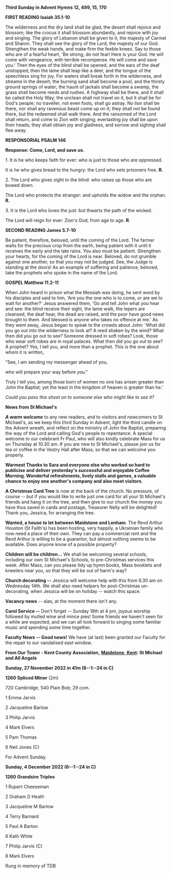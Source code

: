 **Third Sunday in Advent Hymns 12, 499, 15, 170**

**FIRST READING Isaiah 35.1-10**

The wilderness and the dry land shall be glad, the desert shall rejoice
and blossom; like the crocus it shall blossom abundantly, and rejoice
with joy and singing. The glory of Lebanon shall be given to it, the
majesty of Carmel and Sharon. They shall see the glory of the Lord, the
majesty of our God. Strengthen the weak hands, and make firm the feeble
knees. Say to those who are of a fearful heart, 'Be strong, do not fear!
Here is your God. He will come with vengeance, with terrible recompense.
He will come and save you.' Then the eyes of the blind shall be opened,
and the ears of the deaf unstopped; then the lame shall leap like a
deer, and the tongue of the speechless sing for joy. For waters shall
break forth in the wilderness, and streams in the desert; the burning
sand shall become a pool, and the thirsty ground springs of water; the
haunt of jackals shall become a swamp, the grass shall become reeds and
rushes. A highway shall be there, and it shall be called the Holy Way;
the unclean shall not travel on it, but it shall be for God's people; no
traveller, not even fools, shall go astray. No lion shall be there, nor
shall any ravenous beast come up on it; they shall not be found there,
but the redeemed shall walk there. And the ransomed of the Lord shall
return, and come to Zion with singing; everlasting joy shall be upon
their heads; they shall obtain joy and gladness, and sorrow and sighing
shall flee away.

**RESPONSORIAL PSALM 146**

**Response:** **Come, Lord, and save us.**

1\. It is he who keeps faith for ever: who is just to those who are
oppressed.

It is he who gives bread to the hungry: the Lord who sets prisoners
free. **R.**

2\. The Lord who gives sight to the blind: who raises up those who are
bowed down.

The Lord who protects the stranger: and upholds the widow and the
orphan. **R.**

3\. It is the Lord who loves the just: but thwarts the path of the
wicked.

The Lord will reign for ever: Zion's God, from age to age. **R**.

**SECOND READING James 5.7-10**

Be patient, therefore, beloved, until the coming of the Lord. The farmer
waits for the precious crop from the earth, being patient with it until
it receives the early and the late rains. You also must be patient.
Strengthen your hearts, for the coming of the Lord is near. Beloved, do
not grumble against one another, so that you may not be judged. See, the
Judge is standing at the doors! As an example of suffering and patience,
beloved, take the prophets who spoke in the name of the Lord.

**GOSPEL Matthew 11.2-11**

When John heard in prison what the Messiah was doing, he sent word by
his disciples and said to him, 'Are you the one who is to come, or are
we to wait for another?' Jesus answered them, 'Go and tell John what you
hear and see: the blind receive their sight, the lame walk, the lepers
are cleansed, the deaf hear, the dead are raised, and the poor have good
news brought to them. And blessed is anyone who takes no offence at me.'
As they went away, Jesus began to speak to the crowds about John: 'What
did you go out into the wilderness to look at? A reed shaken by the
wind? What then did you go out to see? Someone dressed in soft robes?
Look, those who wear soft robes are in royal palaces. What then did you
go out to see? A prophet? Yes, I tell you, and more than a prophet. This
is the one about whom it is written,

"See, I am sending my messenger ahead of you,

who will prepare your way before you."

Truly I tell you, among those born of women no one has arisen greater
than John the Baptist; yet the least in the kingdom of heaven is greater
than he.\'

*Could you pass this sheet on to someone else who might like to see it?*

**News from St Michael\'s**

***A warm welcome*** to any new readers, and to visitors and newcomers
to St Michael\'s, as we keep this third Sunday in Advent, light the
third candle on the Advent wreath, and reflect on the ministry of John
the Baptist, preparing the way of the Lord and calling God\'s people to
repentance. A special welcome to our celebrant Fr Paul, who will also
kindly celebrate Mass for us on Thursday at 10.30 am. If you are new to
St Michael\'s, please join us for tea or coffee in the Vestry Hall after
Mass, so that we can welcome you properly.

**Warmest Thanks to Sara and everyone else who worked so hard to
publicise and deliver yesterday\'s successful and enjoyable Coffee
Morning. Wonderful refreshments, lively stalls and games, a valuable
chance to enjoy one another\'s company and also meet visitors.**

**A Christmas Card Tree** is now at the back of the church. No pressure,
of course -- but if you would like to write just one card for all your
St Michael\'s friends and hang it on the tree, and then give to our
church the money you have thus saved in cards and postage, Treasurer
Nelly will be delighted! Thank you, Jessica, for arranging the tree.

**Wanted, a house to let between Maidstone and Lenham**. The Revd Arthur
Houston (St Faith\'s) has been hosting, very happily, a Ukrainian family
who now need a place of their own. They can pay a commercial rent and
the Revd Arthur is willing to be a guarantor, but almost nothing seems
to be available. Does anyone know of a possible property?

**Children will be children...** We shall be welcoming several schools,
including our own St Michael\'s Schools, to pre-Christmas services this
week. After Mass, can you please tidy up hymn books, Mass booklets and
kneelers near you, so that they will be out of harm\'s way?

**Church decorating --** Jessica will welcome help with this from 9.30
am on Wednesday 14th. We shall also need helpers for post-Christmas
un-decorating, when Jessica will be on holiday -- watch this space.

**Vacancy news** -- alas, at the moment there isn\'t any.

**Carol Service --** Don\'t forget -- Sunday 18th at 4 pm, joyous
worship followed by mulled wine and mince pies! Some friends we haven\'t
seen for a while are expected, and we can all look forward to singing
some familiar music and spending some time together.

**Faculty News -- Good news!** We have (at last) been granted our
Faculty for the repair to our vandalised east window.

**From Our Tower - Kent County Association,** [**Maidstone**,
**Kent**](https://dove.cccbr.org.uk/detail.php?tower=12644#_blank)**: St
Michael and All Angels**

**Sunday, 27 November 2022 in 41m (6--1--24 in C)**

**1260** **Spliced Minor** (2m)

720 Cambridge, 540 Plain Bob; 29 com.

1 Emma Jarvis

2 Jacqueline Barlow

3 Philip Jarvis

4 Mark Elvers

5 Pam Thomas

6 Neil Jones (C)

For Advent Sunday.

**Sunday, 4 December 2022 (6--1--24 in C)**

**1260** **Grandsire Triples**

1 Rupert Cheeseman

2 Graham D Heath

3 Jacqueline M Barlow

4 Terry Barnard

5 Paul A Barton

6 Kath White

7 Philip Jarvis (C)

8 Mark Elvers

Rung in memory of TDB
